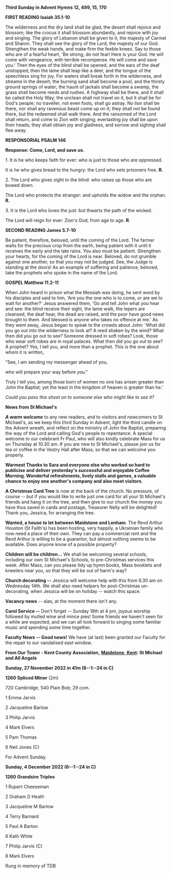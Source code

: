 **Third Sunday in Advent Hymns 12, 499, 15, 170**

**FIRST READING Isaiah 35.1-10**

The wilderness and the dry land shall be glad, the desert shall rejoice
and blossom; like the crocus it shall blossom abundantly, and rejoice
with joy and singing. The glory of Lebanon shall be given to it, the
majesty of Carmel and Sharon. They shall see the glory of the Lord, the
majesty of our God. Strengthen the weak hands, and make firm the feeble
knees. Say to those who are of a fearful heart, 'Be strong, do not fear!
Here is your God. He will come with vengeance, with terrible recompense.
He will come and save you.' Then the eyes of the blind shall be opened,
and the ears of the deaf unstopped; then the lame shall leap like a
deer, and the tongue of the speechless sing for joy. For waters shall
break forth in the wilderness, and streams in the desert; the burning
sand shall become a pool, and the thirsty ground springs of water; the
haunt of jackals shall become a swamp, the grass shall become reeds and
rushes. A highway shall be there, and it shall be called the Holy Way;
the unclean shall not travel on it, but it shall be for God's people; no
traveller, not even fools, shall go astray. No lion shall be there, nor
shall any ravenous beast come up on it; they shall not be found there,
but the redeemed shall walk there. And the ransomed of the Lord shall
return, and come to Zion with singing; everlasting joy shall be upon
their heads; they shall obtain joy and gladness, and sorrow and sighing
shall flee away.

**RESPONSORIAL PSALM 146**

**Response:** **Come, Lord, and save us.**

1\. It is he who keeps faith for ever: who is just to those who are
oppressed.

It is he who gives bread to the hungry: the Lord who sets prisoners
free. **R.**

2\. The Lord who gives sight to the blind: who raises up those who are
bowed down.

The Lord who protects the stranger: and upholds the widow and the
orphan. **R.**

3\. It is the Lord who loves the just: but thwarts the path of the
wicked.

The Lord will reign for ever: Zion's God, from age to age. **R**.

**SECOND READING James 5.7-10**

Be patient, therefore, beloved, until the coming of the Lord. The farmer
waits for the precious crop from the earth, being patient with it until
it receives the early and the late rains. You also must be patient.
Strengthen your hearts, for the coming of the Lord is near. Beloved, do
not grumble against one another, so that you may not be judged. See, the
Judge is standing at the doors! As an example of suffering and patience,
beloved, take the prophets who spoke in the name of the Lord.

**GOSPEL Matthew 11.2-11**

When John heard in prison what the Messiah was doing, he sent word by
his disciples and said to him, 'Are you the one who is to come, or are
we to wait for another?' Jesus answered them, 'Go and tell John what you
hear and see: the blind receive their sight, the lame walk, the lepers
are cleansed, the deaf hear, the dead are raised, and the poor have good
news brought to them. And blessed is anyone who takes no offence at me.'
As they went away, Jesus began to speak to the crowds about John: 'What
did you go out into the wilderness to look at? A reed shaken by the
wind? What then did you go out to see? Someone dressed in soft robes?
Look, those who wear soft robes are in royal palaces. What then did you
go out to see? A prophet? Yes, I tell you, and more than a prophet. This
is the one about whom it is written,

"See, I am sending my messenger ahead of you,

who will prepare your way before you."

Truly I tell you, among those born of women no one has arisen greater
than John the Baptist; yet the least in the kingdom of heaven is greater
than he.\'

*Could you pass this sheet on to someone else who might like to see it?*

**News from St Michael\'s**

***A warm welcome*** to any new readers, and to visitors and newcomers
to St Michael\'s, as we keep this third Sunday in Advent, light the
third candle on the Advent wreath, and reflect on the ministry of John
the Baptist, preparing the way of the Lord and calling God\'s people to
repentance. A special welcome to our celebrant Fr Paul, who will also
kindly celebrate Mass for us on Thursday at 10.30 am. If you are new to
St Michael\'s, please join us for tea or coffee in the Vestry Hall after
Mass, so that we can welcome you properly.

**Warmest Thanks to Sara and everyone else who worked so hard to
publicise and deliver yesterday\'s successful and enjoyable Coffee
Morning. Wonderful refreshments, lively stalls and games, a valuable
chance to enjoy one another\'s company and also meet visitors.**

**A Christmas Card Tree** is now at the back of the church. No pressure,
of course -- but if you would like to write just one card for all your
St Michael\'s friends and hang it on the tree, and then give to our
church the money you have thus saved in cards and postage, Treasurer
Nelly will be delighted! Thank you, Jessica, for arranging the tree.

**Wanted, a house to let between Maidstone and Lenham**. The Revd Arthur
Houston (St Faith\'s) has been hosting, very happily, a Ukrainian family
who now need a place of their own. They can pay a commercial rent and
the Revd Arthur is willing to be a guarantor, but almost nothing seems
to be available. Does anyone know of a possible property?

**Children will be children...** We shall be welcoming several schools,
including our own St Michael\'s Schools, to pre-Christmas services this
week. After Mass, can you please tidy up hymn books, Mass booklets and
kneelers near you, so that they will be out of harm\'s way?

**Church decorating --** Jessica will welcome help with this from 9.30
am on Wednesday 14th. We shall also need helpers for post-Christmas
un-decorating, when Jessica will be on holiday -- watch this space.

**Vacancy news** -- alas, at the moment there isn\'t any.

**Carol Service --** Don\'t forget -- Sunday 18th at 4 pm, joyous
worship followed by mulled wine and mince pies! Some friends we haven\'t
seen for a while are expected, and we can all look forward to singing
some familiar music and spending some time together.

**Faculty News -- Good news!** We have (at last) been granted our
Faculty for the repair to our vandalised east window.

**From Our Tower - Kent County Association,** [**Maidstone**,
**Kent**](https://dove.cccbr.org.uk/detail.php?tower=12644#_blank)**: St
Michael and All Angels**

**Sunday, 27 November 2022 in 41m (6--1--24 in C)**

**1260** **Spliced Minor** (2m)

720 Cambridge, 540 Plain Bob; 29 com.

1 Emma Jarvis

2 Jacqueline Barlow

3 Philip Jarvis

4 Mark Elvers

5 Pam Thomas

6 Neil Jones (C)

For Advent Sunday.

**Sunday, 4 December 2022 (6--1--24 in C)**

**1260** **Grandsire Triples**

1 Rupert Cheeseman

2 Graham D Heath

3 Jacqueline M Barlow

4 Terry Barnard

5 Paul A Barton

6 Kath White

7 Philip Jarvis (C)

8 Mark Elvers

Rung in memory of TDB
